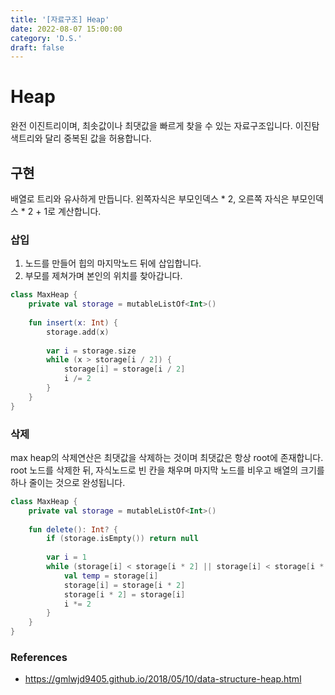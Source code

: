 ```yaml
---
title: '[자료구조] Heap'
date: 2022-08-07 15:00:00
category: 'D.S.'
draft: false
---
```


# Heap

완전 이진트리이며, 최솟값이나 최댓값을 빠르게 찾을 수 있는 자료구조입니다.
이진탐색트리와 달리 중복된 값을 허용합니다.

## 구현

배열로 트리와 유사하게 만듭니다.
왼쪽자식은 부모인덱스 * 2, 오른쪽 자식은 부모인덱스 * 2 + 1로 계산합니다.

### 삽입

1. 노드를 만들어 힙의 마지막노드 뒤에 삽입합니다.
2. 부모를 제쳐가며 본인의 위치를 찾아갑니다.

```kotlin
class MaxHeap {
    private val storage = mutableListOf<Int>()
    
    fun insert(x: Int) {
        storage.add(x)
        
        var i = storage.size
        while (x > storage[i / 2]) {
            storage[i] = storage[i / 2]
            i /= 2
        }
    }
}
```

### 삭제

max heap의 삭제연산은 최댓값을 삭제하는 것이며 최댓값은 항상 root에 존재합니다.
root 노드를 삭제한 뒤, 자식노드로 빈 칸을 채우며 마지막 노드를 비우고 배열의 크기를 하나 줄이는 것으로 완성됩니다.

```kotlin
class MaxHeap {
    private val storage = mutableListOf<Int>()
    
    fun delete(): Int? {
        if (storage.isEmpty()) return null
        
        var i = 1
        while (storage[i] < storage[i * 2] || storage[i] < storage[i * 2 + 1]) {
            val temp = storage[i]
            storage[i] = storage[i * 2]
            storage[i * 2] = storage[i]
            i *= 2
        }
    }
}
```

### References

- https://gmlwjd9405.github.io/2018/05/10/data-structure-heap.html